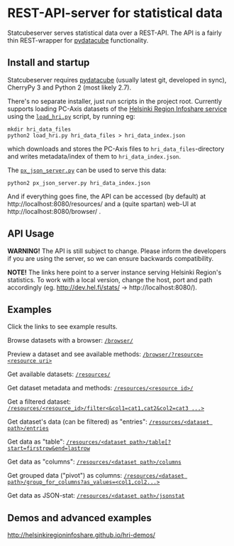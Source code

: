 # REST-API-server for statistical data

Statcubeserver serves statistical data over a REST-API. The API
is a fairly thin REST-wrapper for [pydatacube](https://github.com/jampekka/pydatacube/)
functionality.

## Install and startup

Statcubeserver requires [pydatacube](https://github.com/jampekka/pydatacube/)
(usually latest git, developed in sync), CherryPy 3 and Python 2
(most likely 2.7).

There's no separate installer, just run scripts in the project root. Currently
supports loading PC-Axis datasets of the [Helsinki Region Infoshare service](http://www.hri.fi/)
using the [`load_hri.py`](load_hri.py) script, by running eg:

    mkdir hri_data_files
    python2 load_hri.py hri_data_files > hri_data_index.json

which downloads and stores the PC-Axis files to `hri_data_files`-directory and
writes metadata/index of them to `hri_data_index.json`.

The [`px_json_server.py`](px_json_server.py) can be used to serve this data:

    python2 px_json_server.py hri_data_index.json

And if everything goes fine, the API can be accessed (by default) at
http://localhost:8080/resources/ and a (quite spartan) web-UI at
http://localhost:8080/browser/ .

## API Usage

**WARNING!** The API is still subject to change. Please inform the developers
if you are using the server, so we can ensure backwards compatibility.

**NOTE!** The links here point to a server instance serving Helsinki Region's
statistics.  To work with a local version, change the host, port and path
accordingly (eg. http://dev.hel.fi/stats/ -> http://localhost:8080/).

## Examples

Click the links to see example results.

Browse datasets with a browser: [`/browser/`](http://dev.hel.fi/stats/browser/)

Preview a dataset and see available methods:  [`/browser/?resource=<resource uri>`](http://dev.hel.fi/stats/browser/?resource=http://dev.hel.fi/stats/resources/aluesarjat_a01hki_asuntokuntien_tulot)

Get available datasets: [`/resources/`](http://dev.hel.fi/stats/resources/)

Get dataset metadata and methods: [`/resources/<resource id>/`](http://dev.hel.fi/stats/resources/aluesarjat_a01hki_asuntokuntien_tulot/)

Get a filtered dataset: [`/resources/<resource_id>/filter<&col1=cat1,cat2&col2=cat3 ...>`](http://dev.hel.fi/stats/resources/aluesarjat_a01hki_asuntokuntien_tulot/filter&alue=0910000000&tulotyyppi=5&vuosi=2010,2011/)

Get dataset's data (can be filtered) as "entries": [`/resources/<dataset path>/entries`](http://dev.hel.fi/stats/resources/aluesarjat_a01hki_asuntokuntien_tulot/filter&alue=0910000000&tulotyyppi=5&vuosi=2010,2011/entries)

Get data as "table": [`/resources/<dataset path>/table[?start=firstrow&end=lastrow`](http://dev.hel.fi/stats/resources/aluesarjat_a01hki_asuntokuntien_tulot/filter&alue=0910000000&tulotyyppi=5&vuosi=2010,2011/table)

Get data as "columns": [`/resources/<dataset path>/columns`](http://dev.hel.fi/stats/resources/aluesarjat_a01hki_asuntokuntien_tulot/filter&alue=0910000000&tulotyyppi=5&vuosi=2010,2011/columns)

Get grouped data ("pivot") as columns: [`/resources/<dataset path>/group_for_columns?as_values=<col1,col2...>`](http://dev.hel.fi/stats/resources/aluesarjat_a01hki_asuntokuntien_tulot/filter&alue=0910000000/group_for_columns?as_values=vuosi,value)

Get data as JSON-stat: [`/resources/<dataset path>/jsonstat`](http://dev.hel.fi/stats/resources/aluesarjat_a01hki_asuntokuntien_tulot/filter&alue=0910000000&tulotyyppi=5&vuosi=2010,2011/jsonstat)

## Demos and advanced examples

http://helsinkiregioninfoshare.github.io/hri-demos/
